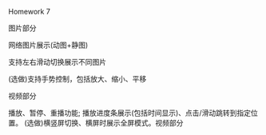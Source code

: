 Homework 7

图片部分

网络图片展示(动图+静图)

支持左右滑动切换展示不同图片

(选做)支持手势控制，包括放大、缩小、平移

视频部分

播放、暂停、重播功能;
播放进度条展示(包括时间显示)、点击/滑动跳转到指定位置。
(选做)横竖屏切换、横屏时展示全屏模式。视频部分
